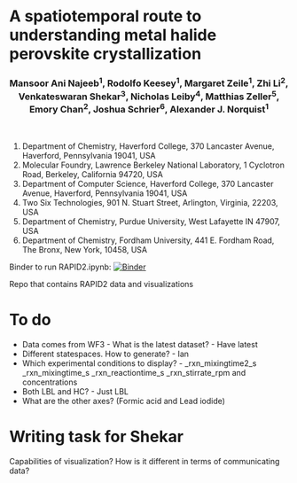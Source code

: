 # A spatiotemporal route to understanding metal halide perovskite crystallization

<center><h3>Mansoor Ani Najeeb<sup>1</sup>, Rodolfo Keesey<sup>1</sup>, Margaret Zeile<sup>1</sup>, Zhi Li<sup>2</sup>, Venkateswaran Shekar<sup>3</sup>, Nicholas Leiby<sup>4</sup>, Matthias Zeller<sup>5</sup>, Emory Chan<sup>2</sup>, Joshua Schrier<sup>6</sup>, Alexander J. Norquist<sup>1</sup></h3></center>
<br>

1. Department of Chemistry, Haverford College, 370 Lancaster Avenue, Haverford, Pennsylvania 19041, USA
2. Molecular Foundry, Lawrence Berkeley National Laboratory, 1 Cyclotron Road, Berkeley, California 94720, USA
3. Department of Computer Science, Haverford College, 370 Lancaster Avenue, Haverford, Pennsylvania 19041, USA
4. Two Six Technologies, 901 N. Stuart Street, Arlington, Virginia, 22203, USA
5. Department of Chemistry, Purdue University, West Lafayette IN 47907, USA
6. Department of Chemistry, Fordham University, 441 E. Fordham Road, The Bronx, New York, 10458, USA

Binder to run RAPID2.ipynb: [![Binder](https://mybinder.org/badge_logo.svg)](https://mybinder.org/v2/gh/darkreactions/rapid2/HEAD?labpath=RAPID2.ipynb)

Repo that contains RAPID2 data and visualizations


# To do
- Data comes from WF3 - What is the latest dataset? - Have latest
- Different statespaces. How to generate? - Ian
- Which experimental conditions to display? - _rxn_mixingtime2_s _rxn_mixingtime_s	_rxn_reactiontime_s	_rxn_stirrate_rpm and concentrations
- Both LBL and HC? - Just LBL
- What are the other axes? (Formic acid and Lead iodide)

# Writing task for Shekar
Capabilities of visualization? How is it different in terms of communicating data?
